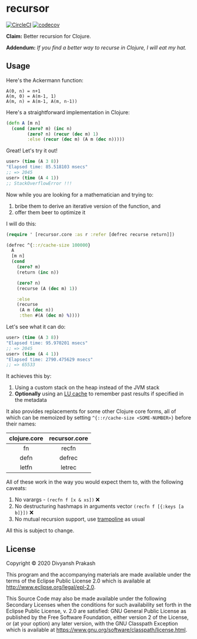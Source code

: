 # recursor
[![CircleCI](https://circleci.com/gh/divs1210/recursor/tree/master.svg?style=svg)](https://circleci.com/gh/divs1210/recursor/tree/master)
[![codecov](https://codecov.io/gh/divs1210/recursor/branch/master/graph/badge.svg)](https://codecov.io/gh/divs1210/recursor)

**Claim:** Better recursion for Clojure.

**Addendum:** *If you find a better way to recurse in Clojure, I will eat my hat.*

## Usage

Here's the Ackermann function:

```
A(0, n) = n+1
A(m, 0) = A(m-1, 1)
A(m, n) = A(m-1, A(m, n-1))
```

Here's a straightforward implementation in Clojure:

```clojure
(defn A [m n]
  (cond (zero? m) (inc n)
        (zero? n) (recur (dec m) 1)
        :else (recur (dec m) (A m (dec n)))))
```

Great! Let's try it out!

```clojure
user> (time (A 3 8))
"Elapsed time: 85.518103 msecs"
;; => 2045
user> (time (A 4 1))
;; StackOverflowError !!!
```

Now while you are looking for a mathematician and trying to:

1. bribe them to derive an iterative version of the function, and
2. offer them beer to optimize it

I will do this:

```clojure
(require ' [recursor.core :as r :refer [defrec recurse return]])

(defrec ^{::r/cache-size 100000}
  A
  [m n]
  (cond
    (zero? m)
    (return (inc n))

    (zero? n)
    (recurse (A (dec m) 1))

    :else
    (recurse
     (A m (dec n))
     :then #(A (dec m) %))))
```

Let's see what it can do:

```clojure
user> (time (A 3 8))
"Elapsed time: 95.970201 msecs"
;; => 2045
user> (time (A 4 1))
"Elapsed time: 2790.475629 msecs"
;; => 65533
```

It achieves this by:

1. Using a custom stack on the heap instead of the JVM stack
2. **Optionally** using an [LU cache](https://en.wikipedia.org/wiki/Least_frequently_used) to remember past results if specified in the metadata

It also provides replacements for some other Clojure core forms, all of which can be memoized by setting `^{::r/cache-size <SOME-NUMBER>}` before their names:

| clojure.core  | recursor.core |
|:-------------:|:-------------:|
| fn            | recfn         |
| defn          | defrec        |
| letfn         | letrec        |

All of these work in the way you would expect them to, with the following caveats:

1. No varargs - `(recfn f [x & xs])` ❌
2. No destructuring hashmaps in arguments vector `(recfn f [{:keys [a b]}])` ❌
3. No mutual recursion support, use [trampoline](https://clojuredocs.org/clojure.core/trampoline) as usual

All this is subject to change.

## License

Copyright © 2020 Divyansh Prakash

This program and the accompanying materials are made available under the
terms of the Eclipse Public License 2.0 which is available at
http://www.eclipse.org/legal/epl-2.0.

This Source Code may also be made available under the following Secondary
Licenses when the conditions for such availability set forth in the Eclipse
Public License, v. 2.0 are satisfied: GNU General Public License as published by
the Free Software Foundation, either version 2 of the License, or (at your
option) any later version, with the GNU Classpath Exception which is available
at https://www.gnu.org/software/classpath/license.html.
